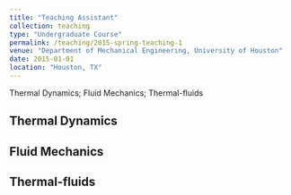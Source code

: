 ```yaml
---
title: "Teaching Assistant"
collection: teaching
type: "Undergraduate Course"
permalink: /teaching/2015-spring-teaching-1
venue: "Department of Mechanical Engineering, University of Houston"
date: 2015-01-01
location: "Houston, TX"
---
```


Thermal Dynamics; Fluid Mechanics; Thermal-fluids

## Thermal Dynamics 

## Fluid Mechanics

## Thermal-fluids
